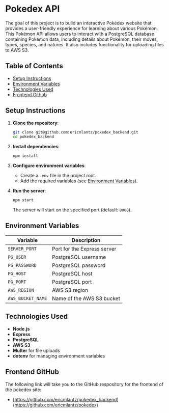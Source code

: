 # Pokedex API

The goal of this project is to build an interactive Pokédex website that provides a user-friendly experience for learning about various Pokémon.
This Pokémon API allows users to interact with a PostgreSQL database containing Pokémon data, including details about Pokémon, their moves, types, species, and natures. It also includes functionality for uploading files to AWS S3.

## Table of Contents

- [Setup Instructions](#setup-instructions)
- [Environment Variables](#environment-variables)
- [Technologies Used](#technologies-used)
- [Frontend Github](#frontend-github)

## Setup Instructions

1. **Clone the repository**:

   ```bash
   git clone git@github.com:ericmlantz/pokedex_backend.git
   cd pokedex_backend
   ```

2. **Install dependencies**:

   ```bash
   npm install
   ```

3. **Configure environment variables**:

   - Create a `.env` file in the project root.
   - Add the required variables (see [Environment Variables](#environment-variables)).

4. **Run the server**:
   ```bash
   npm start
   ```
   The server will start on the specified port (default: `8000`).

## Environment Variables

| Variable          | Description                 |
| ----------------- | --------------------------- |
| `SERVER_PORT`     | Port for the Express server |
| `PG_USER`         | PostgreSQL username         |
| `PG_PASSWORD`     | PostgreSQL password         |
| `PG_HOST`         | PostgreSQL host             |
| `PG_PORT`         | PostgreSQL port             |
| `AWS_REGION`      | AWS S3 region               |
| `AWS_BUCKET_NAME` | Name of the AWS S3 bucket   |

## Technologies Used

- **Node.js**
- **Express**
- **PostgreSQL**
- **AWS S3**
- **Multer** for file uploads
- **dotenv** for managing environment variables

## Frontend GitHub
The following link will take you to the GitHub respository for the frontend of the pokedex site:
   - [https://github.com/ericmlantz/pokedex_backend](https://github.com/ericmlantz/pokedex)
